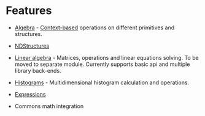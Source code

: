 # Features

* [Algebra](./algebra.md) - [Context-based](./contexts.md) operations on different primitives and structures.

* [NDStructures](./nd-structure.md)

* [Linear algebra](./linear.md) - Matrices, operations and linear equations solving. To be moved to separate module. Currently supports basic
api and multiple library back-ends.

* [Histograms](./histograms.md) - Multidimensional histogram calculation and operations.

* [Expressions](./expressions.md)

* Commons math integration
